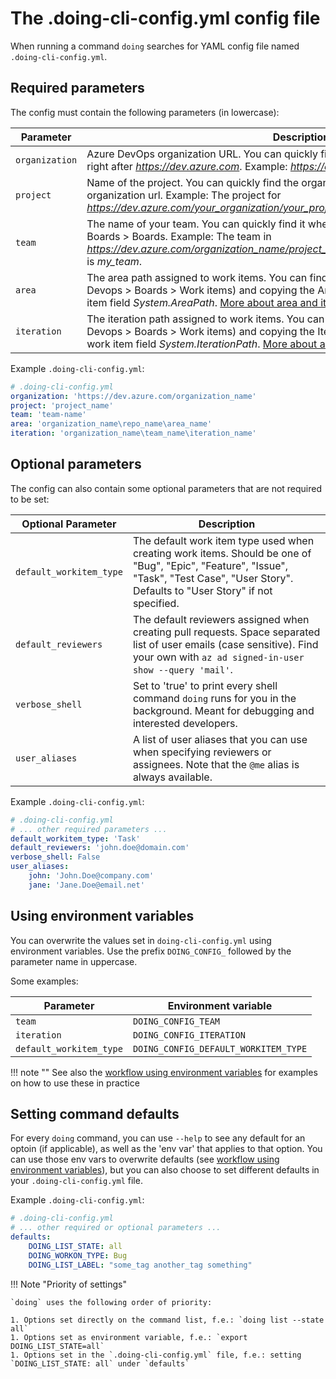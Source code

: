 # The .doing-cli-config.yml config file

When running a command `doing` searches for YAML config file named `.doing-cli-config.yml`. 

## Required parameters

The config must contain the following parameters (in lowercase):

| Parameter      | Description                          |
| ----------- | ------------------------------------ |
| `organization`       | Azure DevOps organization URL. You can quickly find the organization in your devops url, right after *https://dev.azure.com*. Example: *https://dev.azure.com/organization_name*.  |
| `project`       | Name of the project. You can quickly find the organization in a devops url, right after the organization url. Example: The project for *https://dev.azure.com/your_organization/your_project/...* is *your_project*. |
| `team`    | The name of your team. You can quickly find it when navigating on Azure Devops to Boards > Boards. Example: The team in *https://dev.azure.com/organization_name/project_name/_boards/board/t/my_team/Stories* is *my_team*. |
| `area`    | The area path assigned to work items. You can find it by going to a work item (Azure Devops > Boards > Work items) and copying the Area field. This corresponds to the work item field *System.AreaPath*. [More about area and iteration paths](https://docs.microsoft.com/en-us/azure/devops/organizations/settings/about-areas-iterations?view=azure-devops). |
| `iteration`    | The iteration path assigned to work items. You can find it going by to a work item (Azure Devops > Boards > Work items) and copying the Iteration field. This corresponds to the work item field *System.IterationPath*. [More about area and iteration paths](https://docs.microsoft.com/en-us/azure/devops/organizations/settings/about-areas-iterations?view=azure-devops). |

Example `.doing-cli-config.yml`:

```yaml
# .doing-cli-config.yml
organization: 'https://dev.azure.com/organization_name'
project: 'project_name'
team: 'team-name'
area: 'organization_name\repo_name\area_name'
iteration: 'organization_name\team_name\iteration_name'
```

## Optional parameters

The config can also contain some optional parameters that are not required to be set:

| Optional Parameter      | Description |
| ----------------------- | ------------------------------------ |
| `default_workitem_type` | The default work item type used when creating work items. Should be one of "Bug", "Epic", "Feature", "Issue", "Task", "Test Case", "User Story". Defaults to "User Story" if not specified. 
| `default_reviewers` | The default reviewers assigned when creating pull requests. Space separated list of user emails (case sensitive). Find your own with `az ad signed-in-user show --query 'mail'`.
| `verbose_shell` | Set to 'true' to print every shell command `doing` runs for you in the background. Meant for debugging and interested developers.
| `user_aliases` | A list of user aliases that you can use when specifying reviewers or assignees. Note that the `@me` alias is always available. 

Example `.doing-cli-config.yml`:

```yaml
# .doing-cli-config.yml
# ... other required parameters ...
default_workitem_type: 'Task'
default_reviewers: 'john.doe@domain.com'
verbose_shell: False
user_aliases:
    john: 'John.Doe@company.com'
    jane: 'Jane.Doe@email.net'
```

## Using environment variables

You can overwrite the values set in `doing-cli-config.yml` using environment variables. Use the prefix `DOING_CONFIG_` followed by the parameter name in uppercase. 

Some examples: 

| Parameter      | Environment variable |
| -------------- | -------------------- |
| `team`         | `DOING_CONFIG_TEAM` |
| `iteration`    | `DOING_CONFIG_ITERATION` |
| `default_workitem_type`    | `DOING_CONFIG_DEFAULT_WORKITEM_TYPE` |

!!! note ""
    See also the [workflow using environment variables](../howto/workflow_envvars.md) for examples on how to use these in practice

## Setting command defaults

For every `doing` command, you can use `--help` to see any default for an optoin (if applicable), as well as the 'env var' that applies to that option.
You can use those env vars to overwrite defaults (see [workflow using environment variables](../howto/workflow_envvars.md)), 
but you can also choose to set different defaults in your `.doing-cli-config.yml` file.

Example `.doing-cli-config.yml`:

```yaml
# .doing-cli-config.yml
# ... other required or optional parameters ...
defaults:
    DOING_LIST_STATE: all
    DOING_WORKON_TYPE: Bug
    DOING_LIST_LABEL: "some_tag another_tag something"
```

!!! Note "Priority of settings"

    `doing` uses the following order of priority:

    1. Options set directly on the command list, f.e.: `doing list --state all`
    1. Options set as environment variable, f.e.: `export DOING_LIST_STATE=all`
    1. Options set in the `.doing-cli-config.yml` file, f.e.: setting `DOING_LIST_STATE: all` under `defaults`